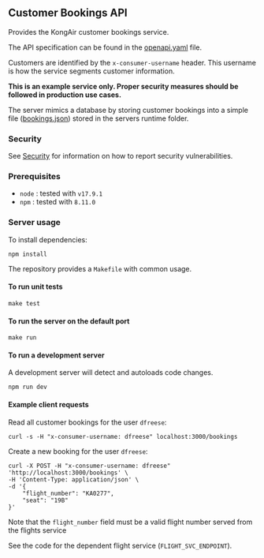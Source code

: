 ## Customer Bookings API

Provides the KongAir customer bookings service.

The API specification can be found in the [openapi.yaml](openapi.yaml) file.

Customers are identified by the `x-consumer-username` header. This username is how the service segments customer information.

**This is an example service only. Proper security measures should be followed in production use cases.**

The server mimics a database by storing customer bookings
into a simple file ([bookings.json](bookings.json)) stored in
the servers runtime folder.

### Security

See [Security](SECURITY.md) for information on how to report security vulnerabilities.


### Prerequisites

* `node` : tested with `v17.9.1`
* `npm`  : tested with `8.11.0`

### Server usage

To install dependencies:
```
npm install
```

The repository provides a `Makefile` with common usage.

#### To run unit tests

```
make test
```

#### To run the server on the default port

```
make run
```

#### To run a development server

A development server will detect and autoloads code changes.

```
npm run dev
```

#### Example client requests

Read all customer bookings for the user `dfreese`:
```
curl -s -H "x-consumer-username: dfreese" localhost:3000/bookings
```

Create a new booking for the user `dfreese`:
```
curl -X POST -H "x-consumer-username: dfreese" 'http://localhost:3000/bookings' \
-H 'Content-Type: application/json' \
-d '{
    "flight_number": "KA0277",
    "seat": "19B"
}'
```

Note that the `flight_number` field must be a valid flight number
served from the flights service

See the code for the dependent flight service (`FLIGHT_SVC_ENDPOINT`).
